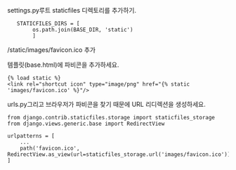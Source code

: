 settings.py루트 staticfiles 디렉토리를 추가하기.

```
   STATICFILES_DIRS = [
        os.path.join(BASE_DIR, 'static')
        ]
```

/static/images/favicon.ico 추가


템플릿(base.html)에 파비콘을 추가하세요.

```
{% load static %}
<link rel="shortcut icon" type="image/png" href="{% static 'images/favicon.ico' %}"/>
```


urls.py그리고 브라우저가 파비콘을 찾기 때문에 URL 리디렉션을 생성하세요.

```
from django.contrib.staticfiles.storage import staticfiles_storage
from django.views.generic.base import RedirectView

urlpatterns = [
    ...
    path('favicon.ico', RedirectView.as_view(url=staticfiles_storage.url('images/favicon.ico')))
]
```